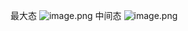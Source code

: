 最大态
![image.png](https://s3.meituan.net/v1/mss_814dc1610cda4b2e8febd6ea2c809db5/apps-open/f5feba03-1ecd-4fe1-8990-486c2f868616_1495808280036?filename=image.png)
中间态
![image.png](https://s3.meituan.net/v1/mss_814dc1610cda4b2e8febd6ea2c809db5/apps-open/f5feba03-1ecd-4fe1-8990-486c2f868616_1495808280036?filename=image.png)
